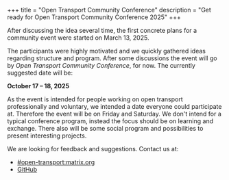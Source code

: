 +++
title = "Open Transport Community Conference"
description = "Get ready for Open Transport Community Conference 2025"
+++

After discussing the idea several time, the first concrete plans for a community event were started on March 13, 2025.

The participants were highly motivated and we quickly gathered ideas regarding structure and program.
After some discussions the event will go by _Open Transport Community Conference_, for now.
The currently suggested date will be:

**October 17 – 18, 2025**

As the event is intended for people working on open transport professionally and voluntary, we intended a date everyone could participate at.
Therefore the event will be on Friday and Saturday.
We don't intend for a typical conference program, instead the focus should be on learning and exchange.
There also will be some social program and possibilities to present interesting projects.

We are looking for feedback and suggestions.
Contact us at:

* [#open-transport:matrix.org](https://matrix.to/#/#open-transport:matrix.org)
* [GitHub](https://github.com/MichaelKutzner/otcc)

